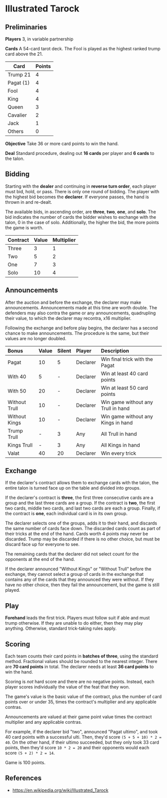 # Illustrated Tarock

## Preliminaries

**Players** 3, in variable partnership

**Cards** A 54-card tarot deck. The Fool is played as the highest
ranked trump card above the 21.

Card       | Points
---------- | ------
Trump 21   | 4
Pagat (1)  | 4
Fool       | 4
King       | 4
Queen      | 3
Cavalier   | 2
Jack       | 1
Others     | 0

**Objective** Take 36 or more card points to win the hand.

**Deal** Standard procedure, dealing out **16 cards** per player and **6
cards** to the talon.

## Bidding

Starting with the **dealer** and continuing in **reverse turn order**,
each player must bid, hold, or pass. There is only one round of
bidding. The player with the highest bid becomes the **declarer**. If
everyone passes, the hand is thrown in and re-dealt.

The available bids, in ascending order, are **three**, **two**,
**one**, and **solo**. The bid indicates the number of cards the
bidder wishes to exchange with the talon, 0 in the case of solo.
Additionally, the higher the bid, the more points the game is worth.

| Contract | Value | Multiplier |
|:---------|:------|:-----------|
| Three    | 3     | 1          |
| Two      | 5     | 2          |
| One      | 7     | 3          |
| Solo     | 10    | 4          |

## Announcements

After the auction and before the exchange, the declarer may make
announcements. Announcements made at this time are worth double. The
defenders may also contra the game or any announcements, quadrupling
their value, to which the declarer may recontra, x16 multiplier.

Following the exchange and before play begins, the declarer has a
second chance to make announcements. The procedure is the same, but
their values are no longer doubled.

| Bonus         | Value | Silent | Player   | Description                        |
|:--------------|:------|:-------|:---------|:-----------------------------------|
| Pagat         | 10    | 5      | Declarer | Win final trick with the Pagat     |
| With 40       | 5     | -      | Declarer | Win at least 40 card points        |
| With 50       | 20    | -      | Declarer | Win at least 50 card points        |
| Without Trull | 10    | -      | Declarer | Win game without any Trull in hand |
| Without Kings | 10    | -      | Declarer | Win game without any Kings in hand |
| Trump Trull   | -     | 3      | Any      | All Trull in hand                  |
| Kings Trull   | -     | 3      | Any      | All Kings in hand                  |
| Valat         | 40    | 20     | Declarer | Win every trick                    |


## Exchange

If the declarer's contract allows them to exchange cards with the
talon, the entire talon is turned face up on the table and divided
into groups.

If the declarer's contract is **three**, the first three consecutive
cards are a group and the last three cards are a group. If the
contract is **two**, the first two cards, middle two cards, and last
two cards are each a group. Finally, if the contract is **one**, each
individual card is in its own group.

The declarer selects one of the groups, adds it to their hand, and
discards the same number of cards face down. The discarded cards count
as part of their tricks at the end of the hand. Cards worth 4 points
may never be discarded. Trump may be discarded if there is no other
choice, but must be discard face up for everyone to see.

The remaining cards that the declarer did not select count for the
opponents at the end of the hand.

If the declarer announced "Without Kings" or "Without Trull" before
the exchange, they cannot select a group of cards in the exchange that
contains any of the cards that they announced they were without. If
they have no other choice, then they fail the announcement, but the
game is still played.

## Play

**Forehand** leads the first trick. Players must follow suit if able
and must trump otherwise. If they are unable to do either, then they
may play anything. Otherwise, standard trick-taking rules apply.

## Scoring

Each team counts their card points in **batches of three**, using the
standard method. Fractional values should be rounded to the nearest
integer. There are **70 card points** in total. The declarer needs at
least **36 card points** to win the hand.

Scoring is _not_ hard score and there are no negative points. Instead,
each player scores individually the value of the feat that they won.

The game's value is the basic value of the contract, plus the number
of card points over or under 35, times the contract's multiplier and
any applicable contras.

Announcements are valued at their game point value times the contract
multiplier and any applicable contras.

For example, if the declarer bid "two", announced "Pagat ultimo", and
took 40 card points with a successful ulti. Then, they'd score
`(5 + 5 + 10) * 2 = 40`. On the other hand, if their ultimo succeeded,
but they only took 33 card points, then they'd score `10 * 2 = 20` and
their opponents would each score `(5 + 2) * 2 = 14`.

Game is 100 points.

## References

- https://en.wikipedia.org/wiki/Illustrated_Tarock
